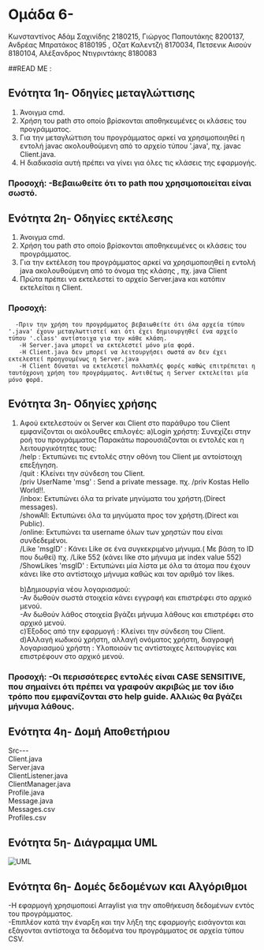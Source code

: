# Ομάδα 6-
Κωνσταντίνος Αδάμ Σαχινίδης 2180215, Γιώργος Παπουτάκης 8200137, Ανδρέας Μπρατάκος 8180195 , Οζατ Καλεντζή 8170034, Πετσενικ Αισούν 8180104, Αλέξανδρος Nτιγριντάκης 8180083

##READ ME :

## Ενότητα 1η- Οδηγίες μεταγλώττισης

1. Άνοιγμα cmd.
2. Χρήση του path στο οποίο βρίσκονται αποθηκευμένες οι κλάσεις του προγράμματος.
3. Για την μεταγλώττιση του προγράμματος αρκεί να χρησιμοποιηθεί η εντολή javac ακολουθούμενη από το αρχείο τύπου '.java', πχ. javac Client.java.
4. Η διαδικασία αυτή πρέπει να γίνει για όλες τις κλάσεις της εφαρμογής.

### Προσοχή: -Βεβαιωθείτε ότι το path που χρησιμοποιείται είναι σωστό.

## Ενότητα 2η- Οδηγίες εκτέλεσης

1. Άνοιγμα cmd.
2. Χρήση του path στο οποίο βρίσκονται αποθηκευμένες οι κλάσεις του προγράμματος.
3. Για την εκτέλεση του προγράμματος αρκεί να χρησιμοποιηθεί η εντολή java ακολουθούμενη από το όνομα της κλάσης , πχ. java Client
4. Πρώτα πρέπει να εκτελεστεί το αρχείο Server.java και κατόπιν εκτελείται η Client.

### Προσοχή: <br />
      -Πριν την χρήση του προγράμματος βεβαιωθείτε ότι όλα αρχεία τύπου '.java' έχουν μεταγλωττιστεί και ότι έχει δημιουργηθεί ένα αρχείο τύπου '.class' αντίστοιχα για την κάθε κλάση.
	   -Η Server.java μπορεί να εκτελεστεί μόνο μία φορά.
	   -Η Client.java δεν μπορεί να λειτουργήσει σωστά αν δεν έχει εκτελεστεί προηγουμένως η Server.java
	   -Η Client δύναται να εκτελεστεί πολλαπλές φορές καθώς επιτρέπεται η ταυτόχρονη χρήση του προγράμματος. Αντιθέτως η Server εκτελείται μία μόνο φορά.

## Ενότητα 3η- Οδηγίες χρήσης

1. Αφού εκτελεστούν οι Server και Client στο παράθυρο του Client εμφανίζονται οι ακόλουθες επιλογές:
	a)Login χρήστη: Συνεχίζει στην ροή του προγράμματος
	Παρακάτω παρουσιάζονται οι εντολές και η λειτουργικότητες τους:
		<br /> /help : Εκτυπώνει τις εντολές στην οθόνη του Client με αντοίστοιχη επεξήγηση.
		<br /> /quit : Κλείνει την σύνδεση του Client.
		<br /> /priv UserName 'msg' : Send a private message. πχ. /priv Kostas Hello World!!.
		<br /> /inbox: Εκτυπώνει όλα τα private μηνύματα του χρήστη.(Direct messages).
		<br /> /showAll: Εκτυπώνει όλα τα μηνύματα προς τον χρήστη.(Direct και Public).
		<br /> /online: Εκτυπώνει τα username όλων των χρηστών που είναι συνδεδεμένοι.
		<br /> /Like 'msgID' : Κάνει Like σε ένα συγκεκριμένο μήνυμα.( Με βάση το ID που δωθεί) πχ. /Like 552 (κάνει like στο μήνυμα με index value 552)
		<br /> /ShowLikes 'msgID' : Εκτυπώνει μία λίστα με όλα τα άτομα που έχουν κάνει like στο αντίστοιχο μήνυμα καθώς και τον αριθμό τον likes.
				
	b)Δημιουργία νέου λογαριασμού: <br />-Αν δωθούν σωστά στοιχεία κάνει εγγραφή και επιστρέφει στο αρχικό μενού.
						<br /> -Αν δωθούν λάθος στοιχεία βγάζει μήνυμα λάθους και επιστρέφει στο αρχικό μενού.
	<br />c)Έξοδος από την εφαρμογή : Κλείνει την σύνδεση του Client.
<br />	d)Αλλαγή κωδικού χρήστη, αλλαγή ονόματος χρήστη, διαγραφή λογαριασμού χρήστη : Υλοποιούν τις αντίστοιχες λειτουργίες και επιστρέφουν στο αρχικό μενού.
	
### Προσοχή: -Οι περισσότερες εντολές είναι CASE SENSITIVE, που σημαίνει ότι πρέπει να γραφούν ακριβώς με τον ίδιο τρόπο που εμφανίζονται στο help guide. Αλλιώς θα βγάζει μήνυμα λάθους.

## Ενότητα 4η- Δομή Αποθετήριου

Src---<br />
	Client.java <br />
	Server.java <br />
	ClientListener.java <br />
	ClientManager.java <br />
	Profile.java <br />
	Message.java <br />
	Messages.csv <br />
	Profiles.csv <br />

## Ενότητα 5η- Διάγραμμα UML
![UML](UML-Diagram.png)

## Ενότητα 6η- Δομές δεδομένων και Αλγόριθμοι

-Η εφαρμογή χρησιμοποιεί Arraylist για την αποθήκευση δεδομένων εντός του προγράμματος.<br />
-Επιπλέον κατά την έναρξη και την λήξη της εφαρμογής εισάγονται και εξάγονται αντίστοιχα τα δεδομένα του προγράμματος σε αρχεία τύπου CSV.
